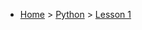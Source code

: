 * [Home](https://oren.github.io) > [Python](https://oren.github.io/python) > [Lesson 1](https://oren.github.io/python/lesson1-calculator)
